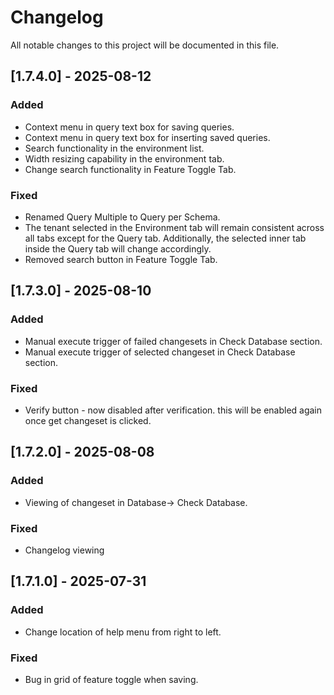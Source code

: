 # Changelog

All notable changes to this project will be documented in this file.

## [1.7.4.0] - 2025-08-12
### Added
- Context menu in query text box for saving queries.
- Context menu in query text box for inserting saved queries.
- Search functionality in the environment list.
- Width resizing capability in the environment tab.
- Change search functionality in Feature Toggle Tab.

### Fixed
- Renamed Query Multiple to Query per Schema.
- The tenant selected in the Environment tab will remain consistent across all tabs except for the Query tab. Additionally, the selected inner tab inside the Query tab will change accordingly.
- Removed search button in Feature Toggle Tab.

## [1.7.3.0] - 2025-08-10
### Added
- Manual execute trigger of failed changesets in Check Database section.
- Manual execute trigger of selected changeset in Check Database section.

### Fixed
- Verify button - now disabled after verification. this will be enabled again once get changeset is clicked.

## [1.7.2.0] - 2025-08-08
### Added
- Viewing of changeset in Database-> Check Database.

### Fixed
- Changelog viewing

## [1.7.1.0] - 2025-07-31
### Added
- Change location of help menu from right to left.

### Fixed
- Bug in grid of feature toggle when saving.
